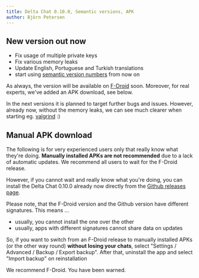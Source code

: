 ```yaml
---
title: Delta Chat 0.10.0, Semantic versions, APK
author: Björn Petersen
---
```


## New version out now

* Fix usage of multiple private keys
* Fix various memory leaks
* Update English, Portuguese and Turkish translations
* start using [semantic version numbers](https://semver.org/) from now on

As always, the version will be available on [F-Droid](https://f-droid.org/packages/com.b44t.messenger/) soon.
Moreover, for real experts, we've added an APK download, see below.

In the next versions it is planned to target further bugs and issues.
However, already now, without the memory leaks, we can see much clearer when
starting eg. [valgrind](http://www.valgrind.org/) :)


## Manual APK download

The following is for very experienced users only that really know what they're doing.
**Manually installed APKs are not recommended** due to a lack of automatic updates.
We recommend all users to wait for the F-Droid release.

However, if you cannot wait and really know what you're doing, you can install
the Delta Chat 0.10.0 already now directly from the [Github releases page](https://github.com/deltachat/deltachat-android/releases).

Please note, that the F-Droid version and the Github version have different signatures.
This means ...

* usually, you cannot install the one over the other
* usually, apps with different signatures cannot share data on updates

So, if you want to switch from an F-Droid release to manually installed APKs (or the other way round)
**without losing your chats**, select "Settings / Advanced / Backup / Export backup". After that, uninstall the app and select "Import backup" on reinstallation

We recommend F-Droid. You have been warned.

